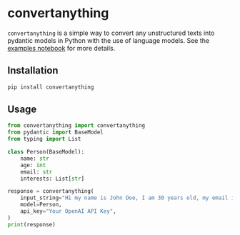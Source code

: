 # convertanything

`convertanything` is a simple way to convert any unstructured texts into pydantic models in Python with the use of language models. See the [examples notebook](examples.ipynb) for more details.

## Installation

```bash
pip install convertanything
```

## Usage

```python
from convertanything import convertanything
from pydantic import BaseModel
from typing import List

class Person(BaseModel):
    name: str
    age: int
    email: str
    interests: List[str]

response = convertanything(
    input_string="Hi my name is John Doe, I am 30 years old, my email is johndoe@example.com . I like to go fishing.",
    model=Person,
    api_key="Your OpenAI API Key",
)
print(response)
```
